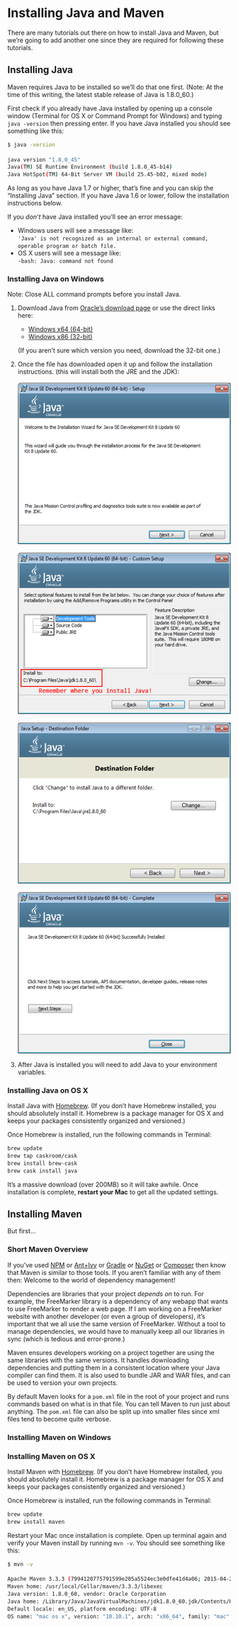 # Installing Java and Maven

There are many tutorials out there on how to install Java and Maven, but we’re going to add another one since they are required for following these tutorials.

## Installing Java

Maven requires Java to be installed so we’ll do that one first. (Note: At the time of this writing, the latest stable release of Java is 1.8.0_60.)

First check if you already have Java installed by opening up a console window (Terminal for OS X or Command Prompt for Windows) and typing `java -version` then pressing enter. If you have Java installed you should see something like this:


```bash
$ java -version

java version "1.8.0_45"
Java(TM) SE Runtime Environment (build 1.8.0_45-b14)
Java HotSpot(TM) 64-Bit Server VM (build 25.45-b02, mixed mode)
```

As long as you have Java 1.7 or higher, that’s fine and you can skip the “Installing Java” section.  If you have Java 1.6 or lower, follow the installation instructions below.

If you *don’t* have Java installed you’ll see an error message:
* Windows users will see a message like: <br>`'Java' is not recognized as an internal or external command, operable program or batch file.`
* OS X users will see a message like:<br> `-bash: Java: command not found`

### Installing Java on Windows

Note: Close ALL command prompts before you install Java.

1. Download Java from [Oracle’s download page](http://www.oracle.com/technetwork/java/javase/downloads/jdk8-downloads-2133151.html) or use the direct links here:

    * [Windows x64 (64-bit)](http://download.oracle.com/otn-pub/java/jdk/8u60-b27/jdk-8u60-windows-x64.exe)
    * [Windows x86 (32-bit)](http://download.oracle.com/otn-pub/java/jdk/8u60-b27/jdk-8u60-windows-i586.exe)

    (If you aren’t sure which version you need, download the 32-bit one.)

2. Once the file has downloaded open it up and follow the installation instructions. (this will install both the JRE and the JDK):<br><br>
    ![Step 1](images/windows/java01.png)<br><br>
    ![Step 2](images/windows/java02.png)<br><br>
    ![Step 3](images/windows/java03.png)<br><br>
    ![Step 4](images/windows/java04.png)<br>

3. After Java is installed you will need to add Java to your environment variables.

### Installing Java on OS X

Install Java with [Homebrew](http://brew.sh/). (If you don’t have Homebrew installed, you should absolutely install it. Homebrew is a package manager for OS X and keeps your packages consistently organized and versioned.)

Once Homebrew is installed, run the following commands in Terminal:

```bash
brew update
brew tap caskroom/cask
brew install brew-cask
brew cask install java
```

It’s a massive download (over 200MB) so it will take awhile. Once installation is complete, **restart your Mac** to get all the updated settings.

## Installing Maven

But first...

### Short Maven Overview

If you’ve used [NPM](https://www.npmjs.com/) or [Ant+Ivy](http://ant.apache.org/ivy/) or [Gradle](https://gradle.org/) or [NuGet](https://www.nuget.org/) or [Composer](https://getcomposer.org/) then know that Maven is similar to those tools. If you aren’t familiar with any of them then: Welcome to the world of dependency management!

Dependencies are libraries that your project *depends on* to run. For example, the FreeMarker library is a dependency of any webapp that wants to use FreeMarker to render a web page. If I am working on a FreeMarker website with another developer (or even a group of developers), it’s important that we all use the same version of FreeMarker. Without a tool to manage dependencies, we would have to manually keep all our libraries in sync (which is tedious and error-prone.)

Maven ensures developers working on a project together are using the same libraries with the same versions. It handles downloading dependencies and putting them in a consistent location where your Java compiler can find them. It is also used to bundle JAR and WAR files, and can be used to version your own projects.

By default Maven looks for a `pom.xml` file in the root of your project and runs commands based on what is in that file. You can tell Maven to run just about anything. The `pom.xml` file can also be split up into smaller files since xml files tend to become quite verbose.

### Installing Maven on Windows

### Installing Maven on OS X

Install Maven with [Homebrew](http://brew.sh/). (If you don’t have Homebrew installed, you should absolutely install it. Homebrew is a package manager for OS X and keeps your packages consistently organized and versioned.)

Once Homebrew is installed, run the following commands in Terminal:

```bash
brew update
brew install maven
```

Restart your Mac once installation is complete. Open up terminal again and verify your Maven install by running `mvn -v`. You should see something like this:

```bash
$ mvn -v

Apache Maven 3.3.3 (7994120775791599e205a5524ec3e0dfe41d4a06; 2015-04-22T04:57:37-07:00)
Maven home: /usr/local/Cellar/maven/3.3.3/libexec
Java version: 1.8.0_60, vendor: Oracle Corporation
Java home: /Library/Java/JavaVirtualMachines/jdk1.8.0_60.jdk/Contents/Home/jre
Default locale: en_US, platform encoding: UTF-8
OS name: "mac os x", version: "10.10.1", arch: "x86_64", family: "mac"
```
